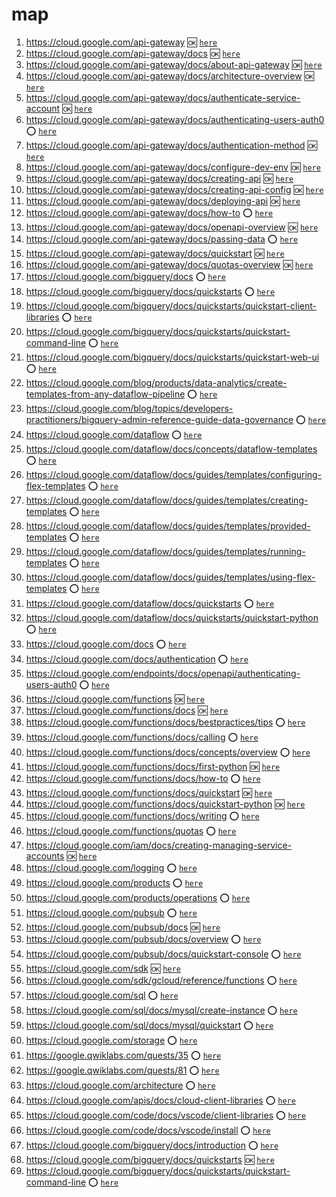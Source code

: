 # map

1. <https://cloud.google.com/api-gateway> :ok: [`here`](../https:§§cloud.google.com§api-gateway/readme.md)
1. <https://cloud.google.com/api-gateway/docs> :ok: [`here`](../https:§§cloud.google.com§api-gateway§docs/readme.md)
1. <https://cloud.google.com/api-gateway/docs/about-api-gateway> :ok: [`here`](../https:§§cloud.google.com§api-gateway§docs§about-api-gateway/readme.md)
1. <https://cloud.google.com/api-gateway/docs/architecture-overview> :ok: [`here`](../https:§§cloud.google.com§api-gateway§docs§architecture-overview/readme.md)
1. <https://cloud.google.com/api-gateway/docs/authenticate-service-account> :ok: [`here`](../https:§§cloud.google.com§api-gateway§docs§authenticate-service-account/readme.md)
1. <https://cloud.google.com/api-gateway/docs/authenticating-users-auth0> :o: [`here`](../https:§§cloud.google.com§api-gateway§docs§authenticating-users-auth0/readme.md)
1. <https://cloud.google.com/api-gateway/docs/authentication-method> :ok: [`here`](../https:§§cloud.google.com§api-gateway§docs§authentication-method/readme.md)
1. <https://cloud.google.com/api-gateway/docs/configure-dev-env> :ok: [`here`](../https:§§cloud.google.com§api-gateway§docs§configure-dev-env/readme.md)
1. <https://cloud.google.com/api-gateway/docs/creating-api> :ok: [`here`](../https:§§cloud.google.com§api-gateway§docs§creating-api/readme.md)
1. <https://cloud.google.com/api-gateway/docs/creating-api-config> :ok: [`here`](../https:§§cloud.google.com§api-gateway§docs§creating-api-config/readme.md)
1. <https://cloud.google.com/api-gateway/docs/deploying-api> :ok: [`here`](../https:§§cloud.google.com§api-gateway§docs§deploying-api/readme.md)
1. <https://cloud.google.com/api-gateway/docs/how-to> :o: [`here`](../https:§§cloud.google.com§api-gateway§docs§how-to/readme.md)
1. <https://cloud.google.com/api-gateway/docs/openapi-overview> :ok: [`here`](../https:§§cloud.google.com§api-gateway§docs§openapi-overview/readme.md)
1. <https://cloud.google.com/api-gateway/docs/passing-data> :o: [`here`](../https:§§cloud.google.com§api-gateway§docs§passing-data/readme.md)
1. <https://cloud.google.com/api-gateway/docs/quickstart> :ok: [`here`](../https:§§cloud.google.com§api-gateway§docs§quickstart/readme.md)
1. <https://cloud.google.com/api-gateway/docs/quotas-overview> :ok: [`here`](../https:§§cloud.google.com§api-gateway§docs§quotas-overview/readme.md)
1. <https://cloud.google.com/bigquery/docs> :o: [`here`](../https:§§cloud.google.com§bigquery§docs/readme.md)
1. <https://cloud.google.com/bigquery/docs/quickstarts> :o: [`here`](../https:§§cloud.google.com§bigquery§docs§quickstarts/readme.md)
1. <https://cloud.google.com/bigquery/docs/quickstarts/quickstart-client-libraries> :o: [`here`](../https:§§cloud.google.com§bigquery§docs§quickstarts§quickstart-client-libraries/readme.md)
1. <https://cloud.google.com/bigquery/docs/quickstarts/quickstart-command-line> :o: [`here`](../https:§§cloud.google.com§bigquery§docs§quickstarts§quickstart-command-line/readme.md)
1. <https://cloud.google.com/bigquery/docs/quickstarts/quickstart-web-ui> :o: [`here`](../https:§§cloud.google.com§bigquery§docs§quickstarts§quickstart-web-ui/readme.md)
1. <https://cloud.google.com/blog/products/data-analytics/create-templates-from-any-dataflow-pipeline> :o: [`here`](../https:§§cloud.google.com§blog§products§data-analytics§create-templates-from-any-dataflow-pipeline/readme.md) 
1. <https://cloud.google.com/blog/topics/developers-practitioners/bigquery-admin-reference-guide-data-governance> :o: [`here`](../https:§§cloud.google.com§blog§topics§developers-practitioners§bigquery-admin-reference-guide-data-governance/readme.md)
1. <https://cloud.google.com/dataflow> :o: [`here`](../https:§§cloud.google.com§dataflow/readme.md)
1. <https://cloud.google.com/dataflow/docs/concepts/dataflow-templates> :o: [`here`](../https:§§cloud.google.com§dataflow§docs§concepts§dataflow-templates/readme.md)
1. <https://cloud.google.com/dataflow/docs/guides/templates/configuring-flex-templates> :o: [`here`](../https:§§cloud.google.com§dataflow§docs§guides§templates§configuring-flex-templates/readme.md)
1. <https://cloud.google.com/dataflow/docs/guides/templates/creating-templates> :o: [`here`](../https:§§cloud.google.com§dataflow§docs§guides§templates§creating-templates/readme.md)
1. <https://cloud.google.com/dataflow/docs/guides/templates/provided-templates> :o: [`here`](../https:§§cloud.google.com§dataflow§docs§guides§templates§provided-templates/readme.md)
1. <https://cloud.google.com/dataflow/docs/guides/templates/running-templates> :o: [`here`](../https:§§cloud.google.com§dataflow§docs§guides§templates§running-templates/readme.md)
1. <https://cloud.google.com/dataflow/docs/guides/templates/using-flex-templates> :o: [`here`](../https:§§cloud.google.com§dataflow§docs§guides§templates§using-flex-templates/readme.md)
1. <https://cloud.google.com/dataflow/docs/quickstarts> :o: [`here`](../https:§§cloud.google.com§dataflow§docs§quickstarts/readme.md)
1. <https://cloud.google.com/dataflow/docs/quickstarts/quickstart-python> :o: [`here`](../https:§§cloud.google.com§dataflow§docs§quickstarts§quickstart-python/readme.md)
1. <https://cloud.google.com/docs> :o: [`here`](./https:§§cloud.google.com§docs/readme.md)
1. <https://cloud.google.com/docs/authentication> :o: [`here`](../https:§§cloud.google.com§docs§authentication/readme.md)
1. <https://cloud.google.com/endpoints/docs/openapi/authenticating-users-auth0> :o: [`here`](../https:§§cloud.google.com§endpoints§docs§openapi§authenticating-users-auth0/readme.md)
1. <https://cloud.google.com/functions> :ok: [`here`](../https:§§cloud.google.com§functions/readme.md)
1. <https://cloud.google.com/functions/docs> :ok: [`here`](../https:§§cloud.google.com§functions§docs/readme.md)
1. <https://cloud.google.com/functions/docs/bestpractices/tips> :o: [`here`](../https:§§cloud.google.com§functions§docs§bestpractices§tips/readme.md)
1. <https://cloud.google.com/functions/docs/calling> :o: [`here`](../https:§§cloud.google.com§functions§docs§calling/readme.md)
1. <https://cloud.google.com/functions/docs/concepts/overview> :o: [`here`](../https:§§cloud.google.com§functions§docs§concepts§overview/readme.md)
1. <https://cloud.google.com/functions/docs/first-python> :ok: [`here`](../https:§§cloud.google.com§functions§docs§first-python/readme.md)
1. <https://cloud.google.com/functions/docs/how-to> :o: [`here`](../https:§§cloud.google.com§functions§docs§how-to/readme.md)
1. <https://cloud.google.com/functions/docs/quickstart> :ok: [`here`](../https:§§cloud.google.com§functions§docs§quickstart/readme.md)
1. <https://cloud.google.com/functions/docs/quickstart-python> :ok: [`here`](../https:§§cloud.google.com§functions§docs§quickstart-python/readme.md)
1. <https://cloud.google.com/functions/docs/writing> :o: [`here`](../https:§§cloud.google.com§functions§docs§writing/readme.md)
1. <https://cloud.google.com/functions/quotas> :o: [`here`](../https:§§cloud.google.com§functions§quotas/readme.md)
1. <https://cloud.google.com/iam/docs/creating-managing-service-accounts> :ok: [`here`](../https:§§cloud.google.com§iam§docs§creating-managing-service-accounts/readme.md)
1. <https://cloud.google.com/logging> :o: [`here`](../https:§§cloud.google.com§logging/readme.md)
1. <https://cloud.google.com/products> :o: [`here`](../https:§§cloud.google.com§products/readme.md)
1. <https://cloud.google.com/products/operations> :o: [`here`](../https:§§cloud.google.com§products§operations/readme.md)
1. <https://cloud.google.com/pubsub> :o: [`here`](../https:§§cloud.google.com§pubsub/readme.md)
1. <https://cloud.google.com/pubsub/docs> :ok: [`here`](../https:§§cloud.google.com§pubsub§docs/readme.md)
1. <https://cloud.google.com/pubsub/docs/overview> :o: [`here`](../https:§§cloud.google.com§pubsub§docs§overview/readme.md)
1. <https://cloud.google.com/pubsub/docs/quickstart-console> :o: [`here`](../https:§§cloud.google.com§pubsub§docs§quickstart-console/readme.md)
1. <https://cloud.google.com/sdk> :ok: [`here`](../https:§§cloud.google.com§sdk/readme.md)
1. <https://cloud.google.com/sdk/gcloud/reference/functions> :o: [`here`](../https:§§cloud.google.com§sdk§gcloud§reference§functions/readme.md)
1. <https://cloud.google.com/sql> :o: [`here`](../https:§§cloud.google.com§sql/readme.md)
1. <https://cloud.google.com/sql/docs/mysql/create-instance> :o: [`here`](../https:§§cloud.google.com§sql§docs§mysql§create-instance/readme.md)
1. <https://cloud.google.com/sql/docs/mysql/quickstart> :o: [`here`](../https:§§cloud.google.com§sql§docs§mysql§quickstart/readme.md)
1. <https://cloud.google.com/storage> :o: [`here`](../https:§§cloud.google.com§storage/readme.md)
1. <https://google.qwiklabs.com/quests/35> :o: [`here`](../https:§§google.qwiklabs.com§quests§35/readme.md)
1. <https://google.qwiklabs.com/quests/81> :o: [`here`](../https:§§google.qwiklabs.com§quests§81/readme.md)
1. <https://cloud.google.com/architecture> :o: [`here`](../https:§§cloud.google.com§architecture/readme.md)
1. <https://cloud.google.com/apis/docs/cloud-client-libraries> :o: [`here`](../https:§§cloud.google.com§apis§docs§cloud-client-libraries/readme.md)
1. <https://cloud.google.com/code/docs/vscode/client-libraries> :o: [`here`](../https:§§cloud.google.com§code§docs§vscode§client-libraries/readme.md)
1. <https://cloud.google.com/code/docs/vscode/install> :o: [`here`](../https:§§cloud.google.com§code§docs§vscode§install/readme.md)
1. <https://cloud.google.com/bigquery/docs/introduction> :o: [`here`](../https:§§cloud.google.com§bigquery§docs§introduction/readme.md)
1. <https://cloud.google.com/bigquery/docs/quickstarts> :ok: [`here`](../https:§§cloud.google.com§bigquery§docs§quickstarts/readme.md)
1. <https://cloud.google.com/bigquery/docs/quickstarts/quickstart-command-line> :o: [`here`](../https:§§cloud.google.com§bigquery§docs§quickstarts§quickstart-command-line/readme.md)
